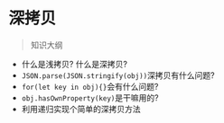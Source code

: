 # 深拷贝

> 知识大纲
* 什么是浅拷贝? 什么是深拷贝?
* `JSON.parse(JSON.stringify(obj))`深拷贝有什么问题?
* `for(let key in obj){}`会有什么问题?
* `obj.hasOwnProperty(key)`是干嘛用的?
* 利用递归实现个简单的深拷贝方法
